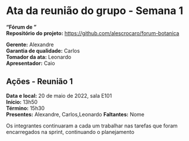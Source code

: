 # Ata da reunião do grupo - Semana 1
**“Fórum de ”**\
**Repositório do projeto:** https://github.com/alescrocaro/forum-botanica

**Gerente:** Alexandre \
**Garantia de qualidade:** Carlos \
**Tomador da ata:** Leonardo  \
**Apresentador:** Caio

## Ações - Reunião 1
**Data e local:** 20 de maio de 2022, sala E101\
**Início:** 13h50 \
**Término:** 15h30 \
**Presentes:** Alexandre, Carlos,Leonardo
**Faltantes:** Nome

Os integrantes continuaram a cada um trabalhar nas tarefas que foram encarregados na sprint, continuando o planejamento



